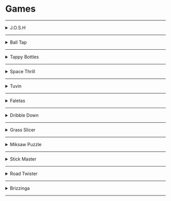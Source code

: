 # Games

---
<details>
 <summary>
 J.O.S.H
 </summary>

## Description

- The game will has two main game modes: team deathmatch, capture the flag. Each mode will have different objectives, rules, and scoring systems. The game has a variety of maps.
- The maps are designed with Unity’s terrain tools and gaia along with interactive elements, such as doors ,stairs,etc. The maps are integrated with the game logic and UI using Unity’s scene management and scripting systems.
- The game uses Photon, a popular networking framework for Unity, to enable online multiplayer functionality. It handles the creation and joining of rooms, the synchronization of players and objects and the handling of errors and disconnects.
- The game has responsive player mechanics and is able to control their character using the on screen keys, and can customize their input settings.
- The player has to find health packs and ammo crates to replenish them. The player also has a HUD that displays their health, ammo, score, and minimap.
- The game was made with the team of 5 developers and 2 game artists with designated task. Everyone worked in scrum developement process on a dealine basis

## GIFs

![(13) J O S H )](https://github.com/RitikW/HyperCasual/assets/47923739/fc360619-d2ee-4b23-83d5-7d37fc997002)
![13-JOSH-NEW-FPS-MULTIPLAYER-GAME (1)](https://github.com/RitikW/HyperCasual/assets/47923739/5d79afbf-6f6d-4616-af20-186aa7897ff1)
![13-JOSH-Indias-Very-Own-Indie-FP](https://github.com/RitikW/HyperCasual/assets/47923739/cfbc9a97-ec1e-456a-8bb1-581527885044)
![13-JOSH-Indias-Very-Own-Indie-FP (1)](https://github.com/RitikW/HyperCasual/assets/47923739/735898bb-b2fd-4eb7-a908-ba9a3f5bb19f)
![13-JOSH-NEW-FPS-MULTIPLAYER-GAME (2)](https://github.com/RitikW/HyperCasual/assets/47923739/f74281db-12c3-4b85-9f57-9027a15bea8c)
![13-JOSH-NEW-FPS-MULTIPLAYER-GAME](https://github.com/RitikW/HyperCasual/assets/47923739/fde345bb-1562-4390-be19-54a15ed63dcf)



## Links

[PlayStore](https://play.google.com/store/apps/details?id=in.evstudios.josh)

 </details>
 
---

<details>
 <summary>
Ball Tap
 </summary>

## Description

- Ball Tap is a fun and addictive game that lets you experience the thrill of playing basketball on your mobile device. 
- You can choose from different skins to customize your ball and court, and switch between day and night mode to change the atmosphere.
- You can also learn the basics of the game with the tutorial. The game also showcases ads implementation with the help of admob for monetization purposes, but it contains ads that you can remove by purchasing the premium version(IAP implementation). 
- It has good UI that is easy to navigate and use, and it also has a sound control menu where you can adjust the volume and music.
- The game has various missions that challenge you to achieve different goals, such as scoring a certain number of points, making a streak of shots. The game has a different score for streak feature, which means that the more consecutive shots you make, the higher your score will be.
- You can also earn in-game currency by playing the game, which you can use to buy more skins and unlock new features.
- Ball Tap is a game that will keep you hooked for hours and test your skills and accuracy. Are you ready to become a basketball star?

## GIFs

![giphy (1)](https://github.com/RitikW/HyperCasual/assets/47923739/4cb8d9db-62ea-48e9-b07f-2338d855c798)
![giphy (2)](https://github.com/RitikW/HyperCasual/assets/47923739/a6fcd63e-c099-4364-a3e3-6064e2dd2ed4)
![giphy (4)](https://github.com/RitikW/HyperCasual/assets/47923739/f5556c67-0e7b-4406-b325-4077d5bb412c)
![giphy (5)](https://github.com/RitikW/HyperCasual/assets/47923739/b9ffa63b-2437-4cdb-add1-ae75fc1418cd)

## Links

[PlayStore](https://play.google.com/store/apps/details?id=comelyen.BallTap)

 </details>

---

<details>
 <summary>
Tappy Bottles
 </summary>

## Description
- Tappy Bottles is a fun and challenging puzzle game that tests your logic and creativity. Ranging from Can's and Soda bottles to collect all coins with the Fizz.
- It has over 100 levels of increasing difficulty, from easy to expert. In each level, you have to figure out the collect all coins.
- You also have a tutorial to to explain different aspects of the game. 
- The game also showcases ads implementation with the help of admob for monetization purposes.
- Tappy Bottles is a great way to relax and exercise your brain. Try it now and see if you can become a puzzle master!

 ## GIFs

![giphy (9)](https://github.com/RitikW/webgltest/assets/47923739/f9a1c694-f051-4e30-8fe6-6f56fcaaf7ce)
![giphy (10)](https://github.com/RitikW/webgltest/assets/47923739/f381d4e8-5212-4528-bda2-78cdf467c5d3)
![giphy (11)](https://github.com/RitikW/webgltest/assets/47923739/8cc16965-9108-4c11-862d-8516240ab21e)

## Links

[PlayStore](https://play.google.com/store/apps/details?id=comelyen.TappyBottles)

 </details>

---

<details>
 <summary>
Space Thrill
 </summary>

## Description
- Space Thrill is an endless adventure of coin collection where you will control a spaceship that flies through a galaxy full of obstacles and enemies. Your goal is to collect as many coins as possible while avoiding or destroying anything that gets in your way.
- You can use the coins to buy new skins for your spaceship. You can also earn daily rewards by logging in every day. The game features a sound to adjust the volume and music of the game,
- The game is free to play, but it has ads that you can watch to revive your spaceship if you fail. The game also has an in-game currency called gems, which you can use to buy premium skins. Gems can be obtained collection coins.
- The game is fun, challenging, and addictive. How far can you go in this endless coin collection spaceship game?

## GIFs

![giphy (2)](https://github.com/RitikW/HyperCasual/assets/47923739/120b8813-8c17-42a2-83c1-6bc24379dfe2)
![giphy (1)](https://github.com/RitikW/HyperCasual/assets/47923739/b89279dc-d123-4387-84b2-cfd1eb1728a5)
![giphy](https://github.com/RitikW/HyperCasual/assets/47923739/b7dfddcb-8947-47e7-8087-eced1ac28c0b)

## Links

[PlayStore](https://play.google.com/store/apps/details?id=comelyen.SpaceThrill)

 </details>

---

<details>
 <summary>
Tuvin
 </summary>

## Description
- Tuvin is a game where you have to drop down a tower of platforms and clear each level. In this game, you will see a bouncing character that you can tap or click to make it break platforms to reach the bottom. Your goal is to make the ball land on the platforms and avoid the spikes.
- The game has a tutorial mode that teaches you the basics of the game, such as how to control the ball, and how to score points. The game also has different skins for the character that you can unlock by collecting in-game currency called diamonds which can be collected during the game.
- The game also showcases ads implementation with the help of admob for monetization purposes.
- The game also has a scoring system that rewards you for streaks while breaking platforms. The game is simple to play, but hard to master. How far can you bounce in Tuvin? Play it now and find out!

## GIFs

![giphy (13)](https://github.com/RitikW/HyperCasual/assets/47923739/1f9aa731-171f-4b79-aeb7-687d43b943e7)
![giphy (12)](https://github.com/RitikW/HyperCasual/assets/47923739/5d48a604-2564-4fb0-bb41-c42fd969a2c5)

## Links

[PlayStore](https://play.google.com/store/apps/details?id=comelyen.Tuvin)

 </details>

---

<details>
 <summary>
Faletas
 </summary>

## Description
- Faletas is a 3d endless coin collector that will take you on an exciting adventure through different levels of challenges and obstacles. You have to collect enough coins to make it to another level.
- The game is optimized for smooth performance and stunning graphics, and it also has ads that you can watch to continue playing with the help of admob for monetization purposes.  The game has an in-game - that can be used to buy different skins to customize your character and island. Your collected coins can be used to buy more items from the store or upgrade your abilities.
- The game has a highscore feature, where you can see your best score. The game also has a level completion bar that shows your progress and how far you are from reaching the next level.
- Faletas is a game that will test your reflexes and keep you entertained for hours. How far can you go?

## GIFs

![giphy (4)](https://github.com/RitikW/HyperCasual/assets/47923739/adac700a-4ede-4153-ad91-264b860d7b3c)
![giphy (5)](https://github.com/RitikW/HyperCasual/assets/47923739/e42bfdd2-9f53-48d1-9805-7d9156fbe7ef)
![giphy (6)](https://github.com/RitikW/HyperCasual/assets/47923739/2ef92246-4c11-41ca-9dee-b85b56d37798)

## Links

[PlayStore](https://play.google.com/store/apps/details?id=comelyen.Faletas)

 </details>

---

<details>
 <summary>
 Dribble Down
 </summary>

## Description
- Dribble Down is a 3d ball game that will challenge your reflexes and skills. You can swipe the screen to move the environment left and right and fall into the gaps while avoiding obstacles.
- The game has a level completion bar at the top of the screen.The game also has various skins that you can unlock and use to change the color and design of your ball and the platforms.
- The game is free to play, but it has ads that you can watch to get more coins or to revive your ball if you fail. You can also use the in game currency that you earn by playing the game.
- Dribble Down is a game that will keep you engaged and entertained for hours. 

## GIs

![giphy (8)](https://github.com/RitikW/HyperCasual/assets/47923739/001fdb89-dfaa-461b-a53c-0c7e614fef74)
![giphy (7)](https://github.com/RitikW/HyperCasual/assets/47923739/d24aaf91-e960-4aa5-abc7-26214302850f)

## Links

[PlayStore](https://play.google.com/store/apps/details?id=comelyen.dribbledown)

 </details>
  
---

<details>
 <summary>
 Grass Slicer
 </summary>
  
## Description
- Grass Slicer is a game where you have to cut the grass in different shapes and patterns. In this game, you will see a lawn with some grass and some empty spaces. Your goal is to slice the grass and fill the empty spaces with flowers. The game has many levels with increasing difficulty and complexity.
- The game also showcases ads implementation with the help of admob for monetization purposes.
-  The game is simple to play, but hard to master.It makes you constantly think your next move. You can swipe your finger or mouse to control the direction of the mower. The game also has different skins for levels,which is a small little addition to the game.
-  The game also showcases ads implementation with the help of admob for monetization purposes. The game is fun, relaxing, and challenging. How good are you at slicing grass?


## GIFs
![giphy (7)](https://github.com/RitikW/HyperCasual/assets/47923739/cf2a3733-3bb7-43ba-b8d5-941fa0eb53db)
![giphy (3)](https://github.com/RitikW/HyperCasual/assets/47923739/f87760a4-7aef-4773-aaf4-ece95fcd71b4)

## Links
[PlayStore](https://play.google.com/store/apps/details?id=comelyen.GrassSilcer)

 </details>

---

<details>
 <summary>
Miksaw Puzzle
 </summary>

## Description

- Do you love animals and puzzles? Then you will love this game! In this game, you will see a grid of animal cards that you can drag to match. Your goal is to match all the pairs of animals in the shortest time possible. The game has 3 modes to challenge your memory and attention skills:

- Normal mode: You can only see the shadow of the card and try to find the matching pairs.
- Remembering mode: You can only see shadow of the card and you have to remember the previous cards that are flipped over after certain time.
- Hidden mode: Some of the cards are hidden and you have to guess where they are based on the clues.

- The game features beautiful and cartoonish animal images, smooth and colorful dotween animations, and relaxing background music. The game also showcases ads implementation with the help of admob for monetization purposes.
- The game is fun, educational, and addictive. How good is your memory and how fast can you solve the puzzles?

## GIFs

![giphy (9)](https://github.com/RitikW/HyperCasual/assets/47923739/a44a7da8-7fef-4e3e-b877-3a6068269f4c)
![giphy (8)](https://github.com/RitikW/HyperCasual/assets/47923739/05cb3d2a-bbed-4ab8-817a-a7b5b0a81bbd)

## Links
[PlayStore](https://play.google.com/store/apps/details?id=comelyen.MiksawPuzzles)

 </details>

---

<details>
 <summary>
 Stick Master
 </summary>

## Description

- Stick Master is a game where you control a stick figure to runs endlessly on a platform full of gaps. Your goal is to run as far as possible without falling or crashing. You can use your stick to fill the gaps between platforms to go as further as possible.
- The game uses an object pool system to reuse the platform tiles and the obstacles, which change their position and speed randomly every time they appear. The game also has a dynamic sound system with increasing tempo and intense music.
- The game also showcases ads implementation with the help of admob for monetization purposes. The game is simple to play, but hard to master. How high can you score in Stick Master?

  ## GIFs
![giphy (3) - Copy](https://github.com/RitikW/HyperCasual/assets/47923739/23fe9904-507f-419a-ab8c-8378c1d63855)

## Links
[PlayStore](https://play.google.com/store/apps/details?id=comelyen.StickMaster)

 </details>

---

 <details>
 <summary>
 Road Twister
 </summary>

## Description
## GIFs
## Links
[PlayStore](https://play.google.com/store/apps/details?id=comelyen.roadtwister)

 </details>

---

 <details>
 <summary>
 Brizzinga
 </summary>

## Description
## GIFs
## Links

[PlayStore](https://play.google.com/store/apps/details?id=comelyen.Brizzinga)

 </details>
 
---
 
